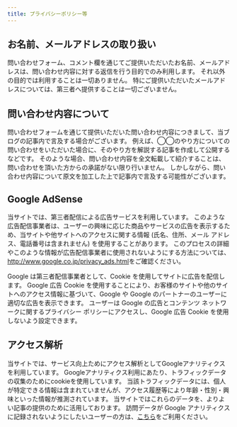 ```yaml
---
title: プライバシーポリシー等
---
```


## お名前、メールアドレスの取り扱い

問い合わせフォーム、コメント欄を通じてご提供いただいたお名前、メールアドレスは、問い合わせ内容に対する返信を行う目的でのみ利用します。
それ以外の目的では利用することは一切ありません。
特にご提供いただいたメールアドレスについては、第三者へ提供することは一切ございません。

## 問い合わせ内容について

問い合わせフォームを通じて提供いただいた問い合わせ内容につきまして、当ブログの記事内で言及する場合がございます。
例えば、◯◯のやり方についての問い合わせをいただいた場合に、そのやり方を解説する記事を作成して公開するなどです。
そのような場合、問い合わせ内容を全文転載して紹介することは、問い合わせを頂いた方からの承諾がない限り行いません。
しかしながら、問い合わせ内容について原文を加工した上で記事内で言及する可能性がございます。

## Google AdSense

当サイトでは、第三者配信による広告サービスを利用しています。
このような広告配信事業者は、ユーザーの興味に応じた商品やサービスの広告を表示するため、当サイトや他サイトへのアクセスに関する情報 (氏名、住所、メール アドレス、電話番号は含まれません) を使用することがあります。
このプロセスの詳細やこのような情報が広告配信事業者に使用されないようにする方法については、<http://www.google.co.jp/privacy_ads.html>をご確認ください。

Google は第三者配信事業者として、Cookie を使用してサイトに広告を配信します。
Google 広告 Cookie を使用することにより、お客様のサイトや他のサイトへのアクセス情報に基づいて、Google や Google のパートナーのユーザーに適切な広告を表示できます。
ユーザーは Google の広告とコンテンツ ネットワークに関するプライバシー ポリシーにアクセスし、Google 広告 Cookie を使用しないよう設定できます。

## アクセス解析

当サイトでは、サービス向上ためにアクセス解析としてGoogleアナリティクスを利用しています。
Googleアナリティクス利用にあたり、トラフィックデータの収集のためにcookieを使用しています。
当該トラフィックデータには、個人が特定できる情報は含まれていませんが、アクセス履歴等により年齢・性別・興味といった情報が推測されています。
当サイトではこれらのデータを、よりよい記事の提供のために活用しております。
訪問データが Google アナリティクスに記録されないようにしたいユーザーの方は、[こちら](https://support.google.com/analytics/answer/181881?hl=ja&ref_topic=2919631)をご利用ください。